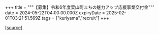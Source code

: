 +++
title = """【募集】令和6年度栗山町まちの魅力アップ応援事業交付金"""
date = 2024-05-22T04:00:00.000Z
expiryDate = 2025-02-01T03:21:51.569Z
tags = ["kuriyama","recruit"]
+++


[[source]](https://www.town.kuriyama.hokkaido.jp/soshiki/31/633.html)
